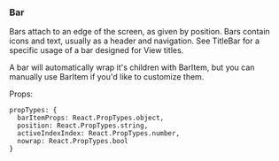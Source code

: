 ### Bar

Bars attach to an edge of the screen, as given by position.
Bars contain icons and text, usually as a header and navigation.
See TitleBar for a specific usage of a bar designed for View titles.

A bar will automatically wrap it's children with BarItem, but you can
manually use BarItem if you'd like to customize them.

Props:
```
propTypes: {
  barItemProps: React.PropTypes.object,
  position: React.PropTypes.string,
  activeIndexIndex: React.PropTypes.number,
  nowrap: React.PropTypes.bool
}
```